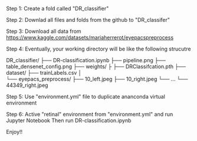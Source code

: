 Step 1: Create a fold called "DR_classifier"

Step 2: Downlad all files and folds from the github to "DR_classifer"

Step 3: Download all data from https://www.kaggle.com/datasets/mariaherrerot/eyepacspreprocess

Step 4: Eventually, your working directory will be like the following strucutre

 DR_classifier/
              ├── DR-classification.ipynb
              ├── pipeline.png
              ├── table_densenet_config.png
              ├── weights/
              ├           ├── DRClassifcation.pth
	      ├── dataset/
                          ├── trainLabels.csv
                          │   
                          └── eyepacs_preprocess/
                                                ├── 10_left.jpeg
                                                ├── 10_right.jpeg
                                                └── ...
                                                └── 44349_right.jpeg

Step 5: Use "environment.yml" file to duplicate ananconda virtual environment

Step 6: Active "retinal" environment from "environment.yml" and run Jupyter Notebook Then run DR-classification.ipynb

Enjoy!!
              

  